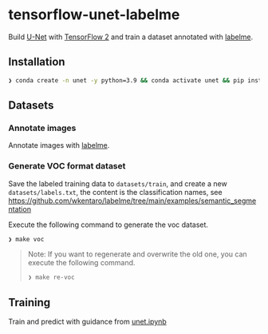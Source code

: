 # tensorflow-unet-labelme

Build [U-Net](https://arxiv.org/abs/1505.04597) with [TensorFlow 2](https://www.tensorflow.org/) and train a dataset annotated with [labelme](https://github.com/wkentaro/labelme).

## Installation

```sh
❯ conda create -n unet -y python=3.9 && conda activate unet && pip install -r requirements.txt
```

## Datasets

### Annotate images

Annotate images with [labelme](https://github.com/wkentaro/labelme).

### Generate VOC format dataset

Save the labeled training data to `datasets/train`, and create a new `datasets/labels.txt`, the content is the classification names, see <https://github.com/wkentaro/labelme/tree/main/examples/semantic_segmentation>

Execute the following command to generate the voc dataset.

```sh
❯ make voc
```

> Note: If you want to regenerate and overwrite the old one, you can execute the following command.
>
> ```sh
> ❯ make re-voc
> ```

## Training

Train and predict with guidance from [unet.ipynb](./unet.ipynb)

